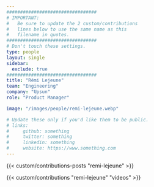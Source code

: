 ```yaml
---
#################################
# IMPORTANT:
#   Be sure to update the 2 custom/contributions
#   lines below to use the same name as this 
#   filename in quotes.
#################################
# Don't touch these settings.
type: people
layout: single
sidebar:
  exclude: true
#################################
title: "Rémi Lejeune"
team: "Engineering"
company: "Upsun"
role: "Product Manager"

image: "/images/people/remi-lejeune.webp"

# Update these only if you'd like them to be public.
# links:
#     github: something
#     twitter: something
#     linkedin: something
#     website: https://www.something.com
---
```


<!-- excludeSearch -->
{{< custom/contributions-posts "remi-lejeune" >}}

{{< custom/contributions "remi-lejeune" "videos" >}}
<!-- /excludeSearch -->
